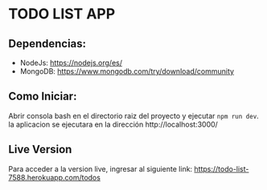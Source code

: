 # TODO LIST APP
## Dependencias:
* NodeJs: https://nodejs.org/es/
* MongoDB: https://www.mongodb.com/try/download/community

## Como Iniciar:
Abrir consola bash en el directorio raiz del proyecto y ejecutar ```npm run dev```.
la aplicacion se ejecutara en la dirección http://localhost:3000/


## Live Version
Para acceder a la version live, ingresar al siguiente link: https://todo-list-7588.herokuapp.com/todos
